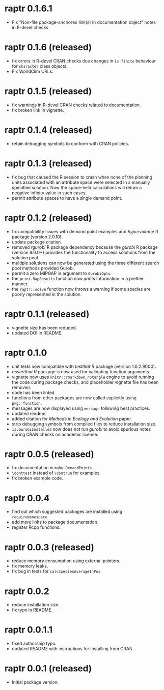 # raptr 0.1.6.1

- Fix "Non-file package-anchored link(s) in documentation object" notes in
  R-devel checks.

# raptr 0.1.6 (released)

- fix errors in R-devel CRAN checks due changes in `is.finite` behaviour for
  `character` class objects.
- Fix WorldClim URLs.

# raptr 0.1.5 (released)

- fix warnings in R-devel CRAN checks related to documentation.
- fix broken link in vignette.

# raptr 0.1.4 (released)

- retain debugging symbols to conform with CRAN policies.

# raptr 0.1.3 (released)

- fix bug that caused the R session to crash when none of the planning
  units associated with an attribute space were selected in a manually
  specified solution. Now the space-held calculations will return
  a negative infinity value in such cases.
- permit attribute spaces to have a single demand point.

# raptr 0.1.2 (released)

- fix compatibility issues with demand point examples and _hypervolume_ R
  package (version 2.0.10).
- update package citation.
- removed _rgurobi_ R package dependency because the _gurobi_ R package
  (version 8.0.0+) provides the functionality to access solutions from the
  solution pool.
- multiple solutions can now be generated using the three different search pool
  methods provided Gurobi.
- permit a zero MIPGAP in argument to `GurobiOpts`.
- the `print.RapResults` function now prints information in a prettier manner.
- the `raptr::solve` function now throws a warning if some species are poorly
  represented in the solution.

# raptr 0.1.1 (released)

- vignette size has been reduced.
- updated DOI in README.

# raptr 0.1.0

- unit tests now compatible with _testthat R_ package (version 1.0.2.9000).
- _assertthat R_ package is now used for validating function arguments.
- vignette now uses `knitr::rmarkdown_notangle` engine to avoid running the
  code during package checks, and placeholder vignette file has been removed.
- code has been linted.
- functions from other packages are now called explicitly using `pkg::function`.
- messages are now displayed using `message` following best practices.
- updated readme.
- added citation for _Methods in Ecology and Evolution_ paper.
- strip debugging symbols from compiled files to reduce installation size.
- `is.GurobiInstalled` now does not run _gurobi_ to avoid spurious notes during
  CRAN checks on academic license.

# raptr 0.0.5 (released)

- fix documentation in `make.DemandPoints`.
- `\donttest` instead of `\dontrun` for examples.
- fix broken example code.

# raptr 0.0.4

- find out which suggested packages are installed using `requireNamespace`.
- add more links to package documentation.
- register Rcpp functions.

# raptr 0.0.3 (released)

- reduce memory consumption using external pointers.
- fix memory leaks.
- fix bug in tests for `calcSpeciesAverageInPus`.

# raptr 0.0.2

- reduce installation size.
- fix typo in README.

# raptr 0.0.1.1

- fixed authorship typo.
- updated README with instructions for installing from CRAN.

# raptr 0.0.1 (released)

- Initial package version.
